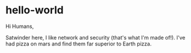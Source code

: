 # hello-world

Hi Humans,

Satwinder here, I like network and security (that's what I'm made of!).
I've had pizza on mars and find them far superior to Earth pizza.
